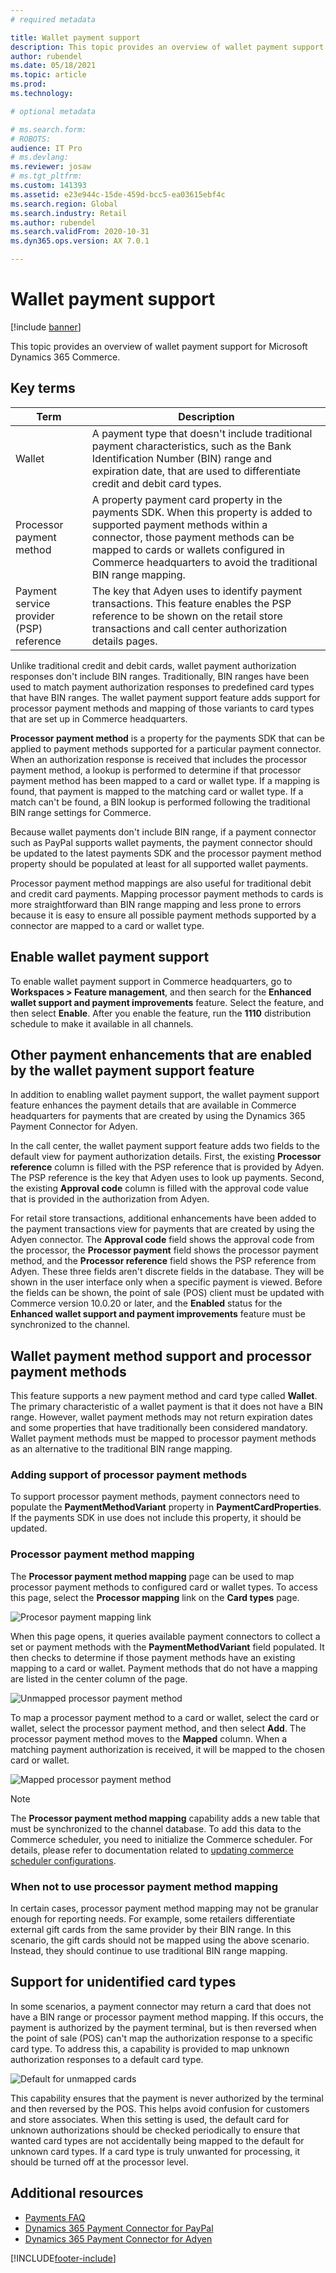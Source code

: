 ```yaml
---
# required metadata

title: Wallet payment support
description: This topic provides an overview of wallet payment support for Microsoft Dynamics 365 Commerce.
author: rubendel
ms.date: 05/18/2021
ms.topic: article
ms.prod: 
ms.technology: 

# optional metadata

# ms.search.form: 
# ROBOTS: 
audience: IT Pro
# ms.devlang: 
ms.reviewer: josaw
# ms.tgt_pltfrm: 
ms.custom: 141393
ms.assetid: e23e944c-15de-459d-bcc5-ea03615ebf4c
ms.search.region: Global
ms.search.industry: Retail
ms.author: rubendel
ms.search.validFrom: 2020-10-31
ms.dyn365.ops.version: AX 7.0.1

---
```


# Wallet payment support

[!include [banner](../includes/banner.md)]

This topic provides an overview of wallet payment support for Microsoft Dynamics 365 Commerce.  

## Key terms

| Term | Description |
|---|---|
| Wallet | A payment type that doesn't include traditional payment characteristics, such as the Bank Identification Number (BIN) range and expiration date, that are used to differentiate credit and debit card types. |
| Processor payment method | A property payment card property in the payments SDK. When this property is added to supported payment methods within a connector, those payment methods can be mapped to cards or wallets configured in Commerce headquarters to avoid the traditional BIN range mapping. 
| Payment service provider (PSP) reference | The key that Adyen uses to identify payment transactions. This feature enables the PSP reference to be shown on the retail store transactions and call center authorization details pages.

Unlike traditional credit and debit cards, wallet payment authorization responses don't include BIN ranges. Traditionally, BIN ranges have been used to match payment authorization responses to predefined card types that have BIN ranges. The wallet payment support feature adds support for processor payment methods and mapping of those variants to card types that are set up in Commerce headquarters.

**Processor payment method** is a property for the payments SDK that can be applied to payment methods supported for a particular payment connector. When an authorization response is received that includes the processor payment method, a lookup is performed to determine if that processor payment method has been mapped to a card or wallet type. If a mapping is found, that payment is mapped to the matching card or wallet type. If a match can't be found, a BIN lookup is performed following the traditional BIN range settings for Commerce. 

Because wallet payments don't include BIN range, if a payment connector such as PayPal supports wallet payments, the payment connector should be updated to the latest payments SDK and the processor payment method property should be populated at least for all supported wallet payments. 

Processor payment method mappings are also useful for traditional debit and credit card payments. Mapping processor payment methods to cards is more straightforward than BIN range mapping and less prone to errors because it is easy to ensure all possible payment methods supported by a connector are mapped to a card or wallet type. 

## Enable wallet payment support

To enable wallet payment support in Commerce headquarters, go to **Workspaces \> Feature management**, and then search for the **Enhanced wallet support and payment improvements** feature. Select the feature, and then select **Enable**. After you enable the feature, run the **1110** distribution schedule to make it available in all channels.

## Other payment enhancements that are enabled by the wallet payment support feature

In addition to enabling wallet payment support, the wallet payment support feature enhances the payment details that are available in Commerce headquarters for payments that are created by using the Dynamics 365 Payment Connector for Adyen. 

In the call center, the wallet payment support feature adds two fields to the default view for payment authorization details. First, the existing **Processor reference** column is filled with the PSP reference that is provided by Adyen. The PSP reference is the key that Adyen uses to look up payments. Second, the existing **Approval code** column is filled with the approval code value that is provided in the authorization from Adyen. 

For retail store transactions, additional enhancements have been added to the payment transactions view for payments that are created by using the Adyen connector. The **Approval code** field shows the approval code from the processor, the **Processor payment** field shows the processor payment method, and the **Processor reference** field shows the PSP reference from Adyen. These three fields aren't discrete fields in the database. They will be shown in the user interface only when a specific payment is viewed. Before the fields can be shown, the point of sale (POS) client must be updated with Commerce version 10.0.20 or later, and the **Enabled** status for the **Enhanced wallet support and payment improvements** feature must be synchronized to the channel. 

## Wallet payment method support and processor payment methods

This feature supports a new payment method and card type called **Wallet**. The primary characteristic of a wallet payment is that it does not have a BIN range. However, wallet payment methods may not return expiration dates and some properties that have traditionally been considered mandatory. Wallet payment methods must be mapped to processor payment methods as an alternative to the traditional BIN range mapping. 

### Adding support of processor payment methods

To support processor payment methods, payment connectors need to populate the **PaymentMethodVariant** property in **PaymentCardProperties**. If the payments SDK in use does not include this property, it should be updated. 

### Processor payment method mapping

The **Processor payment method mapping** page can be used to map processor payment methods to configured card or wallet types. To access this page, select the **Processor mapping** link on the **Card types** page.

![Procesor payment mapping link](media/Payments/ProcPmtMap.png)

When this page opens, it queries available payment connectors to collect a set or payment methods with the **PaymentMethodVariant** field populated. It then checks to determine if those payment methods have an existing mapping to a card or wallet. Payment methods that do not have a mapping are listed in the center column of the page. 

![Unmapped processor payment method](media/Payments/Unmapped.png)

To map a processor payment method to a card or wallet, select the card or wallet, select the processor payment method, and then select **Add**. The processor payment method moves to the **Mapped** column. When a matching payment authorization is received, it will be mapped to the chosen card or wallet.

![Mapped processor payment method](media/Payments/Mapped.png)

> [!NOTE]
> The **Processor payment method mapping** capability adds a new table that must be synchronized to the channel database. To add this data to the Commerce scheduler, you need to initialize the Commerce scheduler. For details, please refer to documentation related to [updating commerce scheduler configurations](./dev-itpro/cdx-best-practices.md#updating-configurations). 

### When not to use processor payment method mapping

In certain cases, processor payment method mapping may not be granular enough for reporting needs. For example, some retailers differentiate external gift cards from the same provider by their BIN range. In this scenario, the gift cards should not be mapped using the above scenario. Instead, they should continue to use traditional BIN range mapping. 

## Support for unidentified card types

In some scenarios, a payment connector may return a card that does not have a BIN range or processor payment method mapping. If this occurs, the payment is authorized by the payment terminal, but is then reversed when the point of sale (POS) can't map the authorization response to a specific card type. To address this, a capability is provided to map unknown authorization responses to a default card type. 

![Default for unmapped cards](media/Payments/DefaultUnmapped.png)

This capability ensures that the payment is never authorized by the terminal and then reversed by the POS. This helps avoid confusion for customers and store associates. When this setting is used, the default card for unknown authorizations should be checked periodically to ensure that wanted card types are not accidentally being mapped to the default for unknown card types. If a card type is truly unwanted for processing, it should be turned off at the processor level.

## Additional resources

- [Payments FAQ](dev-itpro/payments-retail.md)
- [Dynamics 365 Payment Connector for PayPal](paypal.md)
- [Dynamics 365 Payment Connector for Adyen](dev-itpro/adyen-connector.md?tabs=8-1-3)


[!INCLUDE[footer-include](../includes/footer-banner.md)]
